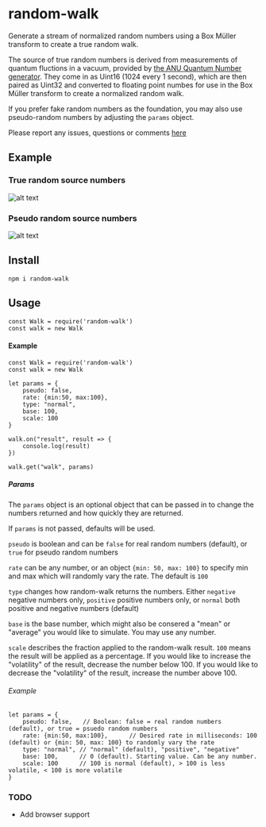 # random-walk
Generate a stream of normalized random numbers using a Box Müller transform to create a true random walk.

The source of true random numbers is derived from measurements of quantum fluctions in a vacuum, provided by [the ANU Quantum Number generator](https://qrng.anu.edu.au). They come in as Uint16 (1024 every 1 second), which are then paired as Uint32 and converted to floating point numbes for use in the Box Müller transform to create a normalized random walk.

If you prefer fake random numbers as the foundation, you may also use pseudo-random numbers by adjusting the `params` object.

Please report any issues, questions or comments [here](https://github.com/draeder/random-walk/issues)

## Example
### True random source numbers
![alt text](https://draeder.github.io/random-walk/src/random-walk-qrng.png "Random walk true")
### Pseudo random source numbers
![alt text](https://draeder.github.io/random-walk/src/random-walk-pseudo.png "Random walk pseudo")

## Install
`npm i random-walk`

## Usage
```
const Walk = require('random-walk')
const walk = new Walk
```

#### Example
```
const Walk = require('random-walk')
const walk = new Walk

let params = {
    pseudo: false,
    rate: {min:50, max:100},
    type: "normal",
    base: 100,
    scale: 100
}

walk.on("result", result => {
    console.log(result)
})

walk.get("walk", params)
```
##### Params
The `params` object is an optional object that can be passed in to change the numbers returned and how quickly they are returned. 

If `params` is not passed, defaults will be used.

`pseudo` is boolean and can be `false` for real random numbers (default), or `true` for pseudo random numbers

`rate` can be any number, or an object `{min: 50, max: 100}` to specify min and max which will randomly vary the rate. The default is `100`

`type` changes how random-walk returns the numbers. Either `negative` negative numbers only, `positive` positive numbers only, or `normal` both positive and negative numbers (default)

`base` is the base number, which might also be consered a "mean" or "average" you would like to simulate. You may use any number.

`scale` describes the fraction applied to the random-walk result. `100` means the result will be applied as a percentage. If you would like to increase the "volatility" of the result, decrease the number below 100. If you would like to decrease the "volatility" of the result, increase the number above 100.

###### Example
```
let params = {
    pseudo: false,   // Boolean: false = real random numbers (default), or true = psuedo random numbers
    rate: {min:50, max:100},      // Desired rate in milliseconds: 100 (default) or {min: 50, max: 100} to randomly vary the rate
    type: "normal", // "normal" (default), "positive", "negative"
    base: 100,      // 0 (default). Starting value. Can be any number.
    scale: 100      // 100 is normal (default), > 100 is less volatile, < 100 is more volatile
}
```

### TODO

- Add browser support